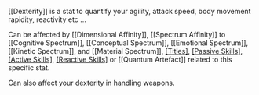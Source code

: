 [[Dexterity]] is a stat to quantify your agility, attack speed, body movement rapidity, reactivity etc ...

Can be affected by [[Dimensional Affinity]], [[Spectrum Affinity]] to [[Cognitive Spectrum]], [[Conceptual Spectrum]], [[Emotional Spectrum]], [[Kinetic Spectrum]], and [[Material Spectrum]], [[Titles]](Permanently), [[Passive Skills]](Permanently), [[Active Skills]](Temporarily), [[Reactive Skills]](Temporarily) or [[Quantum Artefact]] related to this specific stat.

Can also affect your dexterity in handling weapons.